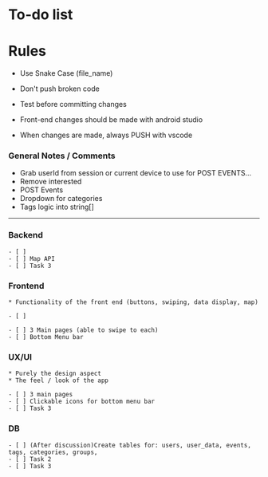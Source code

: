 # To-do list


# Rules

- Use Snake Case (file_name)

- Don't push broken code
- Test before committing changes

- Front-end changes should be made with android studio
- When changes are made, always PUSH with vscode


### General Notes / Comments

- Grab userId from session or current device to use for POST EVENTS...
- Remove interested
- POST Events
- Dropdown for categories
- Tags logic into string[]



---
### Backend

    - [ ] 
    - [ ] Map API
    - [ ] Task 3

### Frontend
    * Functionality of the front end (buttons, swiping, data display, map)

    - [ ] 

    - [ ] 3 Main pages (able to swipe to each)
    - [ ] Bottom Menu bar 

### UX/UI
    * Purely the design aspect
    * The feel / look of the app

    - [ ] 3 main pages
    - [ ] Clickable icons for bottom menu bar
    - [ ] Task 3

### DB

    - [ ] (After discussion)Create tables for: users, user_data, events, tags, categories, groups, 
    - [ ] Task 2
    - [ ] Task 3

